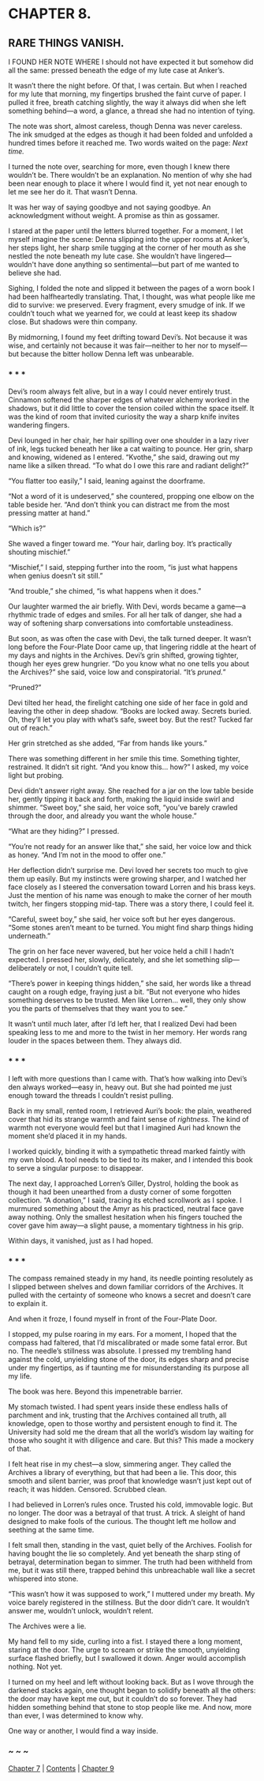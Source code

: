 # CHAPTER 8.

## RARE THINGS VANISH.


I FOUND HER NOTE WHERE I should not have expected it but somehow did all the same: pressed beneath the edge of my lute case at Anker’s.  

It wasn’t there the night before. Of that, I was certain. But when I reached for my lute that morning, my fingertips brushed the faint curve of paper. I pulled it free, breath catching slightly, the way it always did when she left something behind—a word, a glance, a thread she had no intention of tying.  

The note was short, almost careless, though Denna was never careless. The ink smudged at the edges as though it had been folded and unfolded a hundred times before it reached me. Two words waited on the page: *Next time.*  

I turned the note over, searching for more, even though I knew there wouldn’t be. There wouldn’t be an explanation. No mention of why she had been near enough to place it where I would find it, yet not near enough to let me see her do it. That wasn’t Denna.  

It was her way of saying goodbye and not saying goodbye. An acknowledgment without weight. A promise as thin as gossamer.  

I stared at the paper until the letters blurred together. For a moment, I let myself imagine the scene: Denna slipping into the upper rooms at Anker’s, her steps light, her sharp smile tugging at the corner of her mouth as she nestled the note beneath my lute case. She wouldn’t have lingered—wouldn't have done anything so sentimental—but part of me wanted to believe she had.  

Sighing, I folded the note and slipped it between the pages of a worn book I had been halfheartedly translating. That, I thought, was what people like me did to survive: we preserved. Every fragment, every smudge of ink. If we couldn’t touch what we yearned for, we could at least keep its shadow close. But shadows were thin company.

By midmorning, I found my feet drifting toward Devi’s. Not because it was wise, and certainly not because it was fair—neither to her nor to myself—but because the bitter hollow Denna left was unbearable.  

### * * *

Devi’s room always felt alive, but in a way I could never entirely trust. Cinnamon softened the sharper edges of whatever alchemy worked in the shadows, but it did little to cover the tension coiled within the space itself. It was the kind of room that invited curiosity the way a sharp knife invites wandering fingers.  

Devi lounged in her chair, her hair spilling over one shoulder in a lazy river of ink, legs tucked beneath her like a cat waiting to pounce. Her grin, sharp and knowing, widened as I entered. “Kvothe,” she said, drawing out my name like a silken thread. “To what do I owe this rare and radiant delight?”  

“You flatter too easily,” I said, leaning against the doorframe.  

“Not a word of it is undeserved,” she countered, propping one elbow on the table beside her. “And don’t think you can distract me from the most pressing matter at hand.”  

“Which is?”  

She waved a finger toward me. “Your hair, darling boy. It’s practically shouting mischief.”  

“Mischief,” I said, stepping further into the room, “is just what happens when genius doesn’t sit still.”  

“And trouble,” she chimed, “is what happens when it does.”  

Our laughter warmed the air briefly. With Devi, words became a game—a rhythmic trade of edges and smiles. For all her talk of danger, she had a way of softening sharp conversations into comfortable unsteadiness.  

But soon, as was often the case with Devi, the talk turned deeper. It wasn’t long before the Four-Plate Door came up, that lingering riddle at the heart of my days and nights in the Archives. Devi’s grin shifted, growing tighter, though her eyes grew hungrier. “Do you know what no one tells you about the Archives?” she said, voice low and conspiratorial. “It’s *pruned.*”  

“Pruned?”  

Devi tilted her head, the firelight catching one side of her face in gold and leaving the other in deep shadow. “Books are locked away. Secrets buried. Oh, they’ll let you play with what’s safe, sweet boy. But the rest? Tucked far out of reach.”  

Her grin stretched as she added, “Far from hands like yours.”  

There was something different in her smile this time. Something tighter, restrained. It didn’t sit right. “And you know this… how?” I asked, my voice light but probing.  

Devi didn’t answer right away. She reached for a jar on the low table beside her, gently tipping it back and forth, making the liquid inside swirl and shimmer. “Sweet boy,” she said, her voice soft, “you’ve barely crawled through the door, and already you want the whole house.”  

“What are they hiding?” I pressed.  

“You’re not ready for an answer like that,” she said, her voice low and thick as honey. “And I’m not in the mood to offer one.”  

Her deflection didn’t surprise me. Devi loved her secrets too much to give them up easily. But my instincts were growing sharper, and I watched her face closely as I steered the conversation toward Lorren and his brass keys. Just the mention of his name was enough to make the corner of her mouth twitch, her fingers stopping mid-tap. There was a story there, I could feel it.  

“Careful, sweet boy,” she said, her voice soft but her eyes dangerous. “Some stones aren’t meant to be turned. You might find sharp things hiding underneath.”  

The grin on her face never wavered, but her voice held a chill I hadn’t expected. I pressed her, slowly, delicately, and she let something slip—deliberately or not, I couldn’t quite tell.  

“There’s power in keeping things hidden,” she said, her words like a thread caught on a rough edge, fraying just a bit. “But not everyone who hides something deserves to be trusted. Men like Lorren... well, they only show you the parts of themselves that they want you to see.”  

It wasn’t until much later, after I’d left her, that I realized Devi had been speaking less to me and more to the twist in her memory. Her words rang louder in the spaces between them. They always did.  

### * * *

I left with more questions than I came with. That’s how walking into Devi’s den always worked—easy in, heavy out. But she had pointed me just enough toward the threads I couldn’t resist pulling.  

Back in my small, rented room, I retrieved Auri’s book: the plain, weathered cover that hid its strange warmth and faint sense of *rightness.* The kind of warmth not everyone would feel but that I imagined Auri had known the moment she’d placed it in my hands.  

I worked quickly, binding it with a sympathetic thread marked faintly with my own blood. A tool needs to be tied to its maker, and I intended this book to serve a singular purpose: to disappear.  

The next day, I approached Lorren’s Giller, Dystrol, holding the book as though it had been unearthed from a dusty corner of some forgotten collection. “A donation,” I said, tracing its etched scrollwork as I spoke. I murmured something about the Amyr as his practiced, neutral face gave away nothing. Only the smallest hesitation when his fingers touched the cover gave him away—a slight pause, a momentary tightness in his grip.  

Within days, it vanished, just as I had hoped.  

### * * *

The compass remained steady in my hand, its needle pointing resolutely as I slipped between shelves and down familiar corridors of the Archives. It pulled with the certainty of someone who knows a secret and doesn’t care to explain it.

And when it froze, I found myself in front of the Four-Plate Door. 

I stopped, my pulse roaring in my ears. For a moment, I hoped that the compass had faltered, that I’d miscalibrated or made some fatal error. But no. The needle’s stillness was absolute. I pressed my trembling hand against the cold, unyielding stone of the door, its edges sharp and precise under my fingertips, as if taunting me for misunderstanding its purpose all my life.  

The book was here. Beyond this impenetrable barrier.  

My stomach twisted. I had spent years inside these endless halls of parchment and ink, trusting that the Archives contained all truth, all knowledge, open to those worthy and persistent enough to find it. The University had sold me the dream that all the world’s wisdom lay waiting for those who sought it with diligence and care. But this? This made a mockery of that.  

I felt heat rise in my chest—a slow, simmering anger. They called the Archives a library of everything, but that had been a lie. This door, this smooth and silent barrier, was proof that knowledge wasn’t just kept out of reach; it was hidden. Censored. Scrubbed clean.  

I had believed in Lorren’s rules once. Trusted his cold, immovable logic. But no longer. The door was a betrayal of that trust. A trick. A sleight of hand designed to make fools of the curious. The thought left me hollow and seething at the same time.  

I felt small then, standing in the vast, quiet belly of the Archives. Foolish for having bought the lie so completely. And yet beneath the sharp sting of betrayal, determination began to simmer. The truth had been withheld from me, but it was still there, trapped behind this unbreachable wall like a secret whispered into stone.  

“This wasn’t how it was supposed to work,” I muttered under my breath. My voice barely registered in the stillness. But the door didn’t care. It wouldn’t answer me, wouldn’t unlock, wouldn’t relent.  

The Archives were a lie.  

My hand fell to my side, curling into a fist. I stayed there a long moment, staring at the door. The urge to scream or strike the smooth, unyielding surface flashed briefly, but I swallowed it down. Anger would accomplish nothing. Not yet.  

I turned on my heel and left without looking back. But as I wove through the darkened stacks again, one thought began to solidify beneath all the others: the door may have kept me out, but it couldn’t do so forever. They had hidden something behind that stone to stop people like me. And now, more than ever, I was determined to know why.  

One way or another, I would find a way inside.  

### ~ ~ ~

[Chapter 7](CHAPTER_07.md) | [Contents](Contents.md) | [Chapter 9](CHAPTER_09.md)
